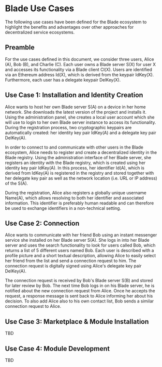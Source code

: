 # Blade Use Cases

The following use cases have been defined for the Blade ecosystem to highlight the benefits and advantages over other approaches for decentralized service ecosystems.

## Preamble

For the use cases defined in this document, we consider three users, Alice (A), Bob (B), and Charlie (C). Each user owns a Blade server S(X) for user X and accesses its functionality via a Blade client Cl(X). Users are identified via an Ethereum address Id(X), which is derived from the keypair IdKey(X). Furthermore, each user has a delegate keypair DelKey(X).

## Use Case 1: Installation and Identity Creation

Alice wants to host her own Blade server S(A) on a device in her home network. She downloads the latest version of the project and installs it. Using the administration panel, she creates a local user account which she will use to login to her own Blade server instance to access its functionality. During the registration process, two cryptographic keypairs are automatically created: her identity key pair IdKey(A) and a delegate key pair DelKey(A).

In order to connect to and communicate with other users in the Blade ecosystem, Alice needs to register and create a decentralized identity in the Blade registry.
Using the administration interface of her Blade server, she registers an identity with the Blade registry, which is created using her identity key pair IdKey(A).
In this process, her identifier Id(A), which is derived from IdKey(A) is registered in the registry and stored together with her delegate key pair as well as the network location (i.e. URL or IP address) of the S(A).

During the registration, Alice also registers a globally unique username Name(A), which allows resolving to both her identifier and associated information. This identifier is preferably human readable and can therefore be used to exchange identifiers in a non-technical setting.

## Use Case 2: Connection

Alice wants to communicate with her friend Bob using an instant messenger service she installed on her Blade server S(A).
She logs in into her Blade server and uses the search functionality to look for users called Bob, which returns a list of 5 different users named Bob.
Each user is described with a profile picture and a short textual description, allowing Alice to easily select her friend from the list and send a connection request to him.
The connection request is digitally signed using Alice's delegate key pair DelKey(A).

The connection request is received by Bob's Blade server S(B) and stored for later review by Bob.
The next time Bob logs in on his Blade server, he is notified about the new connection request from Alice.
Once he accepts the request, a response message is sent back to Alice informing her about his decision.
To also add Alice also to his own contact list, Bob sends a similar connection request to Alice.

## Use Case 3: Marketplace & Module Installation

TBD

## Use Case 4: Module Development

TBD
